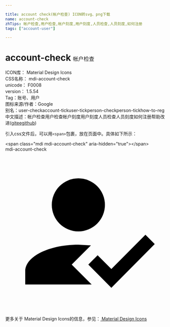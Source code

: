 ```yaml
---

title: account check(帐户检查) ICON转svg、png下载
name: account-check
zhTips: 帐户检查,用户检查,帐户刻度,用户刻度,人员检查,人员刻度,如何注册
tags: ["account-user"]

---
```


# account-check  <small style="font-size: 60%;font-weight: 100">帐户检查</small>


<div class="detail-page">
<p>
<span>
ICON库：
<span class="badge-secondary badge">Material Design Icons</span> 
</span>
<br/>
<span>
CSS名称：
<span class="badge-secondary badge">mdi-account-check</span> 
</span>
<br/>
<span>
unicode：
<span class="badge-secondary badge">F0008</span> 
<copy-btn content='F0008' btn-title=""></copy-btn>
<copy-btn :content='String.fromCodePoint(parseInt("F0008", 16))' btn-title="复制U"></copy-btn>
</span>
<br/>
<span>
version：
<span class="badge-secondary badge">1.5.54</span> 
</span><br/><span>Tag：<span class="badge-light badge"><router-link to="/tags/account-user.html">账号、用户</router-link></span></span>
<br/>
<span>图标来源/作者：<span class="badge-light badge">Google</span></span> 
<br/>
<span>别名：<span class="badge-light badge">user-check</span><span class="badge-light badge">account-tick</span><span class="badge-light badge">user-tick</span><span class="badge-light badge">person-check</span><span class="badge-light badge">person-tick</span><span class="badge-light badge">how-to-reg</span></span><br/><span class="zh-detail">中文描述：<span class="badge-primary badge">帐户检查</span><span class="badge-primary badge">用户检查</span><span class="badge-primary badge">帐户刻度</span><span class="badge-primary badge">用户刻度</span><span class="badge-primary badge">人员检查</span><span class="badge-primary badge">人员刻度</span><span class="badge-primary badge">如何注册</span><span class="help-link"><span>帮助改进</span>(<a href="https://gitee.com/liuwave/icon-helper/edit/master/json/material/account-check.json" target="_blank" rel="noopener noreferrer">gitee</a><a href="https://github.com/liuwave/icon-helper/edit/master/json/material/account-check.json" target="_blank" rel="noopener noreferrer">github</a></span>)</span><br/>
</p>
</div>
<div class="alert alert-dark">
  <i class="mdi mdi-account-check mdi-48px"></i>
  <i class="mdi mdi-account-check mdi-36px"></i>
  <i class="mdi mdi-account-check mdi-24px"></i>
  <i class="mdi mdi-account-check mdi-18px"></i>
</div>
<div>
  <p>引入css文件后，可以用<code>&lt;span&gt;</code>包裹，放在页面中。具体如下所示：    
  </p>
  <div class="alert alert-primary" style="font-size: 14px">
    &lt;span class="mdi mdi-account-check" aria-hidden="true"&gt;&lt;/span&gt;
    <copy-btn content='<span class="mdi mdi-account-check" aria-hidden="true"></span>'></copy-btn>
  </div>
  <div class="alert alert-secondary">
    <i class="mdi mdi-account-check"
    style="font-size: 24px"
    aria-hidden="true"></i> mdi-account-check
    <copy-btn content="mdi-account-check" btn-title="复制图标名称"></copy-btn>
  </div>
</div>
<div id="svg" class="svg-wrap">
<svg xmlns="http://www.w3.org/2000/svg" viewBox="0 0 24 24"><path d="M21.1,12.5L22.5,13.91L15.97,20.5L12.5,17L13.9,15.59L15.97,17.67L21.1,12.5M10,17L13,20H3V18C3,15.79 6.58,14 11,14L12.89,14.11L10,17M11,4A4,4 0 0,1 15,8A4,4 0 0,1 11,12A4,4 0 0,1 7,8A4,4 0 0,1 11,4Z" /></svg>
</div>
<detail full-name='mdi-account-check'></detail>
    
<div><p>更多关于 Material Design Icons的信息，参见：<a target="_blank" href="https://iconhelper.cn/material.html"> Material Design Icons</a>
</p></div>
